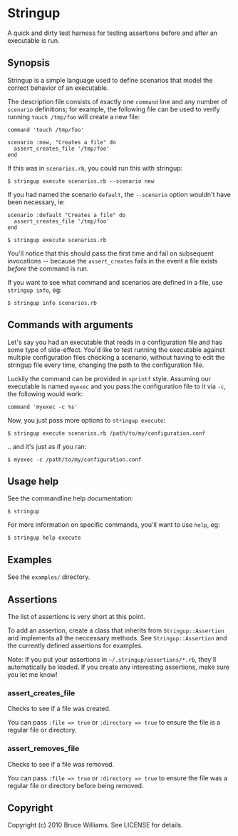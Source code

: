 Stringup
========

A quick and dirty test harness for testing assertions before and after
an executable is run.

Synopsis
--------

Stringup is a simple language used to define scenarios that model
the correct behavior of an executable.

The description file consists of exactly one `command` line and any
number of `scenario` definitions; for example, the following file can
be used to verify running `touch /tmp/foo` will create a new file:

    command 'touch /tmp/foo'

    scenario :new, "Creates a file" do
      assert_creates_file '/tmp/foo'
    end

If this was in `scenarios.rb`, you could run this with stringup:

    $ stringup execute scenarios.rb --scenario new

If you had named the scenario `default`, the `--scenario` option
wouldn't have been necessary, ie:

    scenario :default "Creates a file" do
      assert_creates_file '/tmp/foo'
    end

    $ stringup execute scenarios.rb

You'll notice that this should pass the first time and fail on
subsequent invocations -- because the `assert_creates` fails in the
event a file exists *before* the command is run.

If you want to see what command and scenarios are defined in a file,
use `stringup info`, eg:

    $ stringup info scenarios.rb

Commands with arguments
-----------------------

Let's say you had an executable that reads in a configuration file and
has some type of side-effect.  You'd like to test running the
executable against multiple configuration files checking a scenario,
without having to edit the stringup file every time, changing the path
to the configuration file.

Luckily the command can be provided in `sprintf` style.  Assuming our
executable is named `myexec` and you pass the configuration file to it
via `-c`, the following would work:

    command 'myexec -c %s'

Now, you just pass more options to `stringup execute`:

    $ stringup execute scenarios.rb /path/to/my/configuration.conf

.. and it's just as if you ran:

    $ myexec -c /path/to/my/configuration.conf

Usage help
----------

See the commandline help documentation:

    $ stringup

For more information on specific commands, you'll want to use `help`,
eg:

    $ stringup help execute

Examples
--------

See the `examples/` directory.

Assertions
----------

The list of assertions is very short at this point.

To add an assertion, create a class that inherits from
`Stringup::Assertion` and implements all the neccessary methods.  See
`Stringup::Assertion` and the currently defined assertions for
examples.

Note: If you put your assertions in `~/.stringup/assertions/*.rb`,
they'll automatically be loaded.  If you create any interesting
assertions, make sure you let me know!

### assert_creates_file

Checks to see if a file was created.

You can pass `:file => true` or `:directory => true` to ensure the
file is a regular file or directory.

### assert_removes_file

Checks to see if a file was removed.

You can pass `:file => true` or `:directory => true` to ensure the
file was a regular file or directory before being removed.

Copyright
---------

Copyright (c) 2010 Bruce Williams. See LICENSE for details.
